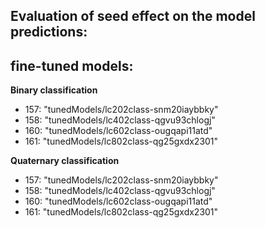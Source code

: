 ## Evaluation of seed effect on the model predictions:

## fine-tuned models:

**Binary classification**

 -  157: "tunedModels/lc202class-snm20iaybbky"
 -  158: "tunedModels/lc402class-qgvu93chlogj"
 -  160: "tunedModels/lc602class-ougqapi11atd"
 -  161: "tunedModels/lc802class-qg25gxdx2301"

**Quaternary classification**

 -  157: "tunedModels/lc202class-snm20iaybbky"
 -  158: "tunedModels/lc402class-qgvu93chlogj"
 -  160: "tunedModels/lc602class-ougqapi11atd"
 -  161: "tunedModels/lc802class-qg25gxdx2301"
      
